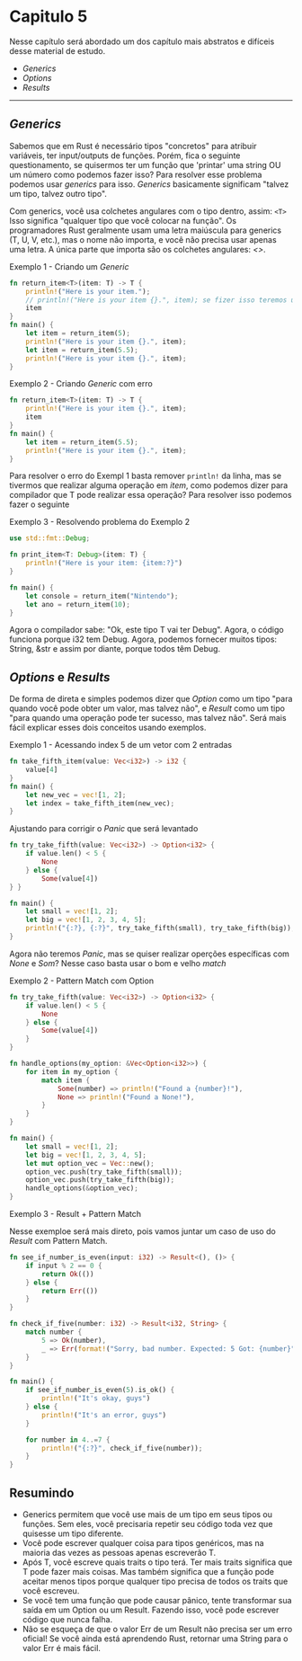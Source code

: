 # Capitulo 5

Nesse capítulo será abordado um dos capítulo mais abstratos e difíceis desse material de estudo.

- _Generics_
- _Options_
- _Results_

---

## _Generics_

Sabemos que em Rust é necessário tipos "concretos" para atribuir variáveis, ter input/outputs de funções. Porém, fica o seguinte questionamento, se quisermos ter um função que 'printar' uma string OU um número como podemos fazer isso?
Para resolver esse problema podemos usar _generics_ para isso. _Generics_ basicamente significam "talvez um tipo, talvez outro tipo".

Com generics, você usa colchetes angulares com o tipo dentro, assim: `<T>` Isso significa "qualquer tipo que você colocar na função". Os programadores Rust geralmente usam uma letra maiúscula para generics (T, U, V, etc.), mas o nome não importa, e você não precisa usar apenas uma letra. A única parte que importa são os colchetes angulares: _<>_.

Exemplo 1 - Criando um _Generic_

```rust
fn return_item<T>(item: T) -> T {
    println!("Here is your item.");
    // println!("Here is your item {}.", item); se fizer isso teremos um erro pois o compilador não sabe que T tem Display
    item
}
fn main() {
    let item = return_item(5);
    println!("Here is your item {}.", item);
    let item = return_item(5.5);
    println!("Here is your item {}.", item);
}
```

Exemplo 2 - Criando _Generic_ com erro

```rust
fn return_item<T>(item: T) -> T {
    println!("Here is your item {}.", item);
    item
}
fn main() {
    let item = return_item(5.5);
    println!("Here is your item {}.", item);
}
```

Para resolver o erro do Exempl 1 basta remover `println!` da linha, mas se tivermos que realizar alguma operação em _item_, como podemos dizer para compilador que T pode realizar essa operação? Para resolver isso podemos fazer o seguinte

Exemplo 3 - Resolvendo problema do Exemplo 2

```rust
use std::fmt::Debug;

fn print_item<T: Debug>(item: T) {
    println!("Here is your item: {item:?}")
}

fn main() {
    let console = return_item("Nintendo");
    let ano = return_item(10);
}
```

Agora o compilador sabe: "Ok, este tipo T vai ter Debug". Agora, o código funciona porque i32 tem Debug. Agora, podemos fornecer muitos tipos: String, &str e assim por diante, porque todos têm Debug.

## _Options_ e _Results_

De forma de direta e simples podemos dizer que _Option_ como um tipo "para quando você pode obter um valor, mas talvez não", e _Result_ como um tipo "para quando uma operação pode ter sucesso, mas talvez não". Será mais fácil explicar esses dois conceitos usando exemplos.

Exemplo 1 - Acessando index 5 de um vetor com 2 entradas

```rust
fn take_fifth_item(value: Vec<i32>) -> i32 {
    value[4]
}
fn main() {
    let new_vec = vec![1, 2];
    let index = take_fifth_item(new_vec);
}
```

Ajustando para corrigir o _Panic_ que será levantado

```rust
fn try_take_fifth(value: Vec<i32>) -> Option<i32> {
    if value.len() < 5 {
        None
    } else {
        Some(value[4])
} }

fn main() {
    let small = vec![1, 2];
    let big = vec![1, 2, 3, 4, 5];
    println!("{:?}, {:?}", try_take_fifth(small), try_take_fifth(big));
}
```

Agora não teremos _Panic_, mas se quiser realizar operções específicas com _None_ e _Som_? Nesse caso basta usar o bom e velho _match_

Exemplo 2 - Pattern Match com Option

```rust
fn try_take_fifth(value: Vec<i32>) -> Option<i32> {
    if value.len() < 5 {
        None
    } else {
        Some(value[4])
    }
}

fn handle_options(my_option: &Vec<Option<i32>>) {
    for item in my_option {
        match item {
            Some(number) => println!("Found a {number}!"),
            None => println!("Found a None!"),
        }
    }
}

fn main() {
    let small = vec![1, 2];
    let big = vec![1, 2, 3, 4, 5];
    let mut option_vec = Vec::new();
    option_vec.push(try_take_fifth(small));
    option_vec.push(try_take_fifth(big));
    handle_options(&option_vec);
}
```

Exemplo 3 - Result + Pattern Match

Nesse exemploe será mais direto, pois vamos juntar um caso de uso do _Result_ com Pattern Match.

```rust
fn see_if_number_is_even(input: i32) -> Result<(), ()> {
    if input % 2 == 0 {
        return Ok(())
    } else {
        return Err(())
    }
}

fn check_if_five(number: i32) -> Result<i32, String> {
    match number {
        5 => Ok(number),
        _ => Err(format!("Sorry, bad number. Expected: 5 Got: {number}")),
    }
}

fn main() {
    if see_if_number_is_even(5).is_ok() {
        println!("It's okay, guys")
    } else {
        println!("It's an error, guys")
    }

    for number in 4..=7 {
        println!("{:?}", check_if_five(number));
    }
}
```

## Resumindo

- Generics permitem que você use mais de um tipo em seus tipos ou funções. Sem eles, você precisaria repetir seu código toda vez que quisesse um tipo diferente.
- Você pode escrever qualquer coisa para tipos genéricos, mas na maioria das vezes as pessoas apenas escreverão T.
- Após T, você escreve quais traits o tipo terá. Ter mais traits significa que T pode fazer mais coisas. Mas também significa que a função pode aceitar menos tipos porque qualquer tipo precisa de todos os traits que você escreveu.
- Se você tem uma função que pode causar pânico, tente transformar sua saída em um Option ou um Result. Fazendo isso, você pode escrever código que nunca falha.
- Não se esqueça de que o valor Err de um Result não precisa ser um erro oficial! Se você ainda está aprendendo Rust, retornar uma String para o valor Err é mais fácil.
